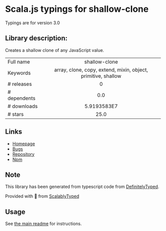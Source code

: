 
# Scala.js typings for shallow-clone

Typings are for version 3.0

## Library description:
Creates a shallow clone of any JavaScript value.

|                    |                 |
| ------------------ | :-------------: |
| Full name          | shallow-clone |
| Keywords           | array, clone, copy, extend, mixin, object, primitive, shallow |
| # releases         | 0 |
| # dependents       | 0.0 |
| # downloads        | 5.9193583E7 |
| # stars            | 25.0 |

## Links
- [Homepage](https://github.com/jonschlinkert/shallow-clone)
- [Bugs](https://github.com/jonschlinkert/shallow-clone/issues)
- [Repository](https://github.com/jonschlinkert/shallow-clone)
- [Npm](https://www.npmjs.com/package/shallow-clone)
    


## Note
This library has been generated from typescript code from [DefinitelyTyped](https://definitelytyped.org).

Provided with :purple_heart: from [ScalablyTyped](https://github.com/oyvindberg/ScalablyTyped)

## Usage
See [the main readme](../../readme.md) for instructions.


